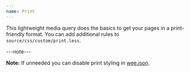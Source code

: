```yaml
---
name: Print
---
```


This lightweight media query does the basics to get your pages in a print-friendly format. You can add additional rules to `source/css/custom/print.less`.

---note---

**Note:** If unneeded you can disable print styling in [wee.json](/build/config#general).
